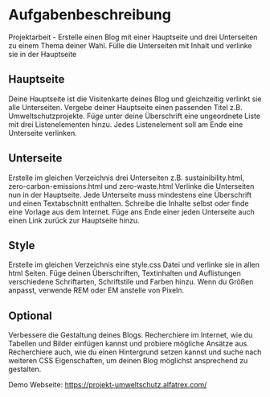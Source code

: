 # Aufgabenbeschreibung
Projektarbeit - Erstelle einen Blog mit einer Hauptseite und drei Unterseiten zu einem Thema deiner Wahl. Fülle die Unterseiten mit Inhalt und verlinke sie in der Hauptseite

## Hauptseite
Deine Hauptseite ist die Visitenkarte deines Blog und gleichzeitig verlinkt sie alle Unterseiten.
Vergebe deiner Hauptseite einen passenden Titel z.B. Umweltschutzprojekte.
Füge unter deine Überschrift eine ungeordnete Liste mit drei Listenelementen hinzu. Jedes Listenelement soll am Ende eine Unterseite verlinken.

## Unterseite
Erstelle im gleichen Verzeichnis drei Unterseiten z.B. sustainibility.html, zero-carbon-emissions.html und zero-waste.html
Verlinke die Unterseiten nun in der Hauptseite.
Jede Unterseite muss mindestens eine Überschrift und einen Textabschnitt enthalten.
Schreibe die Inhalte selbst oder finde eine Vorlage aus dem Internet.
Füge ans Ende einer jeden Unterseite auch einen Link zurück zur Hauptseite hinzu.

## Style
Erstelle im gleichen Verzeichnis eine style.css Datei und verlinke sie in allen html Seiten.
Füge deinen Überschriften, Textinhalten und Auflistungen verschiedene Schriftarten, Schriftstile und Farben hinzu. Wenn du Größen anpasst, verwende REM oder EM anstelle von Pixeln.

## Optional
Verbessere die Gestaltung deines Blogs. Recherchiere im Internet, wie du Tabellen und Bilder einfügen kannst und probiere mögliche Ansätze aus. Recherchiere auch, wie du einen Hintergrund setzen kannst und suche nach weiteren CSS Eigenschaften, um deinen Blog möglichst ansprechend zu gestalten.

Demo Webseite: https://projekt-umweltschutz.alfatrex.com/